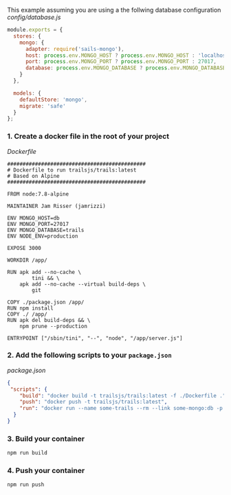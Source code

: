 This example assuming you are using a the follwing database configuration
_config/database.js_
```js
module.exports = {
  stores: {
    mongo: {
      adapter: require('sails-mongo'),
      host: process.env.MONGO_HOST ? process.env.MONGO_HOST : 'localhost',
      port: process.env.MONGO_PORT ? process.env.MONGO_PORT : 27017,
      database: process.env.MONGO_DATABASE ? process.env.MONGO_DATABASE : 'trails'
    }
  },

  models: {
    defaultStore: 'mongo',
    migrate: 'safe'
  }
};
```

### 1. Create a docker file in the root of your project

_Dockerfile_
```docker
#############################################
# Dockerfile to run trailsjs/trails:latest
# Based on Alpine
#############################################

FROM node:7.8-alpine

MAINTAINER Jam Risser (jamrizzi)

ENV MONGO_HOST=db
ENV MONGO_PORT=27017
ENV MONGO_DATABASE=trails
ENV NODE_ENV=production

EXPOSE 3000

WORKDIR /app/

RUN apk add --no-cache \
        tini && \
    apk add --no-cache --virtual build-deps \
        git

COPY ./package.json /app/
RUN npm install
COPY ./ /app/
RUN apk del build-deps && \
    npm prune --production

ENTRYPOINT ["/sbin/tini", "--", "node", "/app/server.js"]
```

### 2. Add the following scripts to your `package.json`

_package.json_
```json
{
 "scripts": {
    "build": "docker build -t trailsjs/trails:latest -f ./Dockerfile .",
    "push": "docker push -t trailsjs/trails:latest",
    "run": "docker run --name some-trails --rm --link some-mongo:db -p 3000:3000 trailsjs/trails:latest"
  }
}
```

### 3. Build your container

```sh
npm run build
```

### 4. Push your container

```sh
npm run push
```
